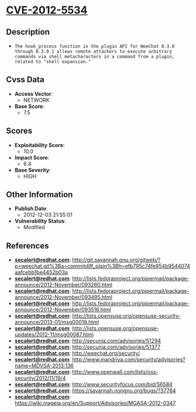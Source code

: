 
# [CVE-2012-5534](https://cve.mitre.org/cgi-bin/cvename.cgi?name=CVE-2012-5534)

## Description

- `The hook_process function in the plugin API for WeeChat 0.3.0 through 0.3.9.1 allows remote attackers to execute arbitrary commands via shell metacharacters in a command from a plugin, related to "shell expansion."`

## Cvss Data

- **Access Vector**:
  - NETWORK
- **Base Score**:
  - 7.5

## Scores

- **Exploitability Score**:
  - 10.0
- **Impact Score**:
  - 6.4
- **Base Severity**:
  - HIGH

## Other Information

- **Publish Date**:
  - 2012-12-03 21:55:01
- **Vulnerability Status**:
  - Modified

## References

- **secalert@redhat.com**: http://git.savannah.gnu.org/gitweb/?p=weechat.git%3Ba=commitdiff_plain%3Bh=efb795c74fe954b9544074aafcebb1be4452b03a
- **secalert@redhat.com**: http://lists.fedoraproject.org/pipermail/package-announce/2012-November/093260.html
- **secalert@redhat.com**: http://lists.fedoraproject.org/pipermail/package-announce/2012-November/093495.html
- **secalert@redhat.com**: http://lists.fedoraproject.org/pipermail/package-announce/2012-November/093516.html
- **secalert@redhat.com**: http://lists.opensuse.org/opensuse-security-announce/2013-01/msg00018.html
- **secalert@redhat.com**: http://lists.opensuse.org/opensuse-updates/2012-11/msg00087.html
- **secalert@redhat.com**: http://secunia.com/advisories/51294
- **secalert@redhat.com**: http://secunia.com/advisories/51377
- **secalert@redhat.com**: http://weechat.org/security/
- **secalert@redhat.com**: http://www.mandriva.com/security/advisories?name=MDVSA-2013:136
- **secalert@redhat.com**: http://www.openwall.com/lists/oss-security/2012/11/19/4
- **secalert@redhat.com**: http://www.securityfocus.com/bid/56584
- **secalert@redhat.com**: https://savannah.nongnu.org/bugs/?37764
- **secalert@redhat.com**: https://wiki.mageia.org/en/Support/Advisories/MGASA-2012-0347
